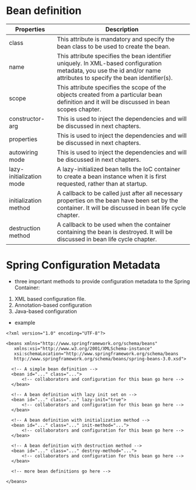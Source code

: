 # Bean definition

| Properties               | Description                                                                                                                                                          |
|--------------------------|----------------------------------------------------------------------------------------------------------------------------------------------------------------------|
| class                    | This attribute is mandatory and specify the bean class to be used to create the bean.                                                                                |
| name                     | This attribute specifies the bean identifier uniquely. In XML-based configuration metadata, you use the id and/or name attributes to specify the bean identifier(s). |
| scope                    | This attribute specifies the scope of the objects created from a particular bean definition and it will be discussed in bean scopes chapter.                         |
| constructor-arg          | This is used to inject the dependencies and will be discussed in next chapters.                                                                                      |
| properties               | This is used to inject the dependencies and will be discussed in next chapters.                                                                                      |
| autowiring mode          | This is used to inject the dependencies and will be discussed in next chapters.                                                                                      |
| lazy-initialization mode | A lazy-initialized bean tells the IoC container to create a bean instance when it is first requested, rather than at startup.                                        |
| initialization method    | A callback to be called just after all necessary properties on the bean have been set by the container. It will be discussed in bean life cycle chapter.             |
| destruction method       | A callback to be used when the container containing the bean is destroyed. It will be discussed in bean life cycle chapter.                                          |

# Spring Configuration Metadata

- three important methods to provide configuration metadata to the Spring Container:

 1. XML based configuration file.
 2. Annotation-based configuration
 3. Java-based configuration
 

- example
 
 ```
 <?xml version="1.0" encoding="UTF-8"?>

<beans xmlns="http://www.springframework.org/schema/beans"
    xmlns:xsi="http://www.w3.org/2001/XMLSchema-instance"
    xsi:schemaLocation="http://www.springframework.org/schema/beans
    http://www.springframework.org/schema/beans/spring-beans-3.0.xsd">

   <!-- A simple bean definition -->
   <bean id="..." class="...">
       <!-- collaborators and configuration for this bean go here -->
   </bean>

   <!-- A bean definition with lazy init set on -->
   <bean id="..." class="..." lazy-init="true">
       <!-- collaborators and configuration for this bean go here -->
   </bean>

   <!-- A bean definition with initialization method -->
   <bean id="..." class="..." init-method="...">
       <!-- collaborators and configuration for this bean go here -->
   </bean>

   <!-- A bean definition with destruction method -->
   <bean id="..." class="..." destroy-method="...">
       <!-- collaborators and configuration for this bean go here -->
   </bean>

   <!-- more bean definitions go here -->

</beans>
```
